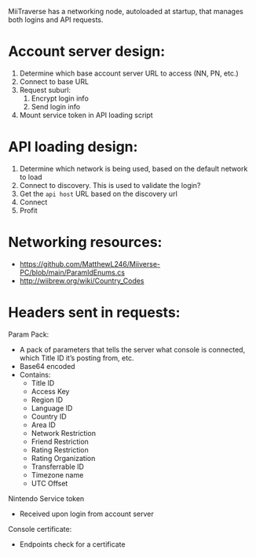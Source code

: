MiiTraverse has a networking node, autoloaded at startup, that manages both logins and API requests. 


# Account server design:
1. Determine which base account server URL to access (NN, PN, etc.)
2. Connect to base URL
3. Request suburl:
    1. Encrypt login info
    2. Send login info
4. Mount service token in API loading script

# API loading design: 
1. Determine which network is being used, based on the default network to load
2. Connect to discovery. This is used to validate the login?
3. Get the `api host` URL based on the discovery url
4. Connect
5. Profit

# Networking resources:
* https://github.com/MatthewL246/Miiverse-PC/blob/main/ParamIdEnums.cs
* http://wiibrew.org/wiki/Country_Codes

# Headers sent in requests:
Param Pack:
* A pack of parameters that tells the server what console is connected, which Title ID it’s posting from, etc. 
* Base64 encoded
* Contains:
    * Title ID
    * Access Key
    * Region ID
    * Language ID
    * Country ID
    * Area ID
    * Network Restriction
    * Friend Restriction
    * Rating Restriction
    * Rating Organization
    * Transferrable ID
    * Timezone name
    * UTC Offset

Nintendo Service token
* Received upon login from account server

Console certificate:
* Endpoints check for a certificate
